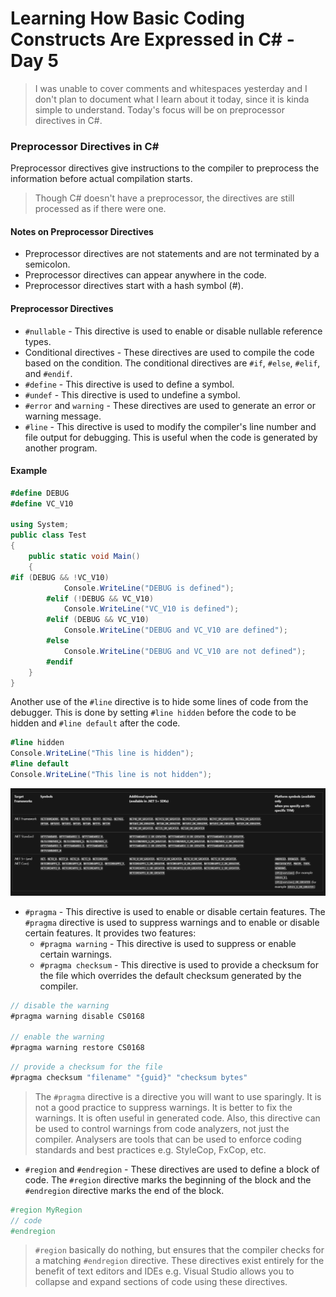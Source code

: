 # Learning How Basic Coding Constructs Are Expressed in C# - Day 5

> I was unable to cover comments and whitespaces yesterday and I don't plan to document what I learn about it today, since it is kinda simple to understand. Today's focus will be on preprocessor directives in C#.

### Preprocessor Directives in C#

Preprocessor directives give instructions to the compiler to preprocess the information before actual compilation starts.

> Though C# doesn't have a preprocessor, the directives are still processed as if there were one.

#### Notes on Preprocessor Directives

- Preprocessor directives are not statements and are not terminated by a semicolon.
- Preprocessor directives can appear anywhere in the code.
- Preprocessor directives start with a hash symbol (#).

#### Preprocessor Directives

- `#nullable` - This directive is used to enable or disable nullable reference types.
- Conditional directives - These directives are used to compile the code based on the condition. The conditional directives are `#if`, `#else`, `#elif`, and `#endif`.
- `#define` - This directive is used to define a symbol.
- `#undef` - This directive is used to undefine a symbol.
- `#error` and `warning` - These directives are used to generate an error or warning message.
- `#line` - This directive is used to modify the compiler's line number and file output for debugging. This is useful when the code is generated by another program.

#### Example

```csharp
#define DEBUG
#define VC_V10

using System;
public class Test
{
	public static void Main()
	{
#if (DEBUG && !VC_V10)
			Console.WriteLine("DEBUG is defined");
		#elif (!DEBUG && VC_V10)
			Console.WriteLine("VC_V10 is defined");
		#elif (DEBUG && VC_V10)
			Console.WriteLine("DEBUG and VC_V10 are defined");
		#else
			Console.WriteLine("DEBUG and VC_V10 are not defined");
		#endif
	}
}
```

Another use of the `#line` directive is to hide some lines of code from the debugger. This is done by setting `#line hidden` before the code to be hidden and `#line default` after the code.

```csharp
#line hidden
Console.WriteLine("This line is hidden");
#line default
Console.WriteLine("This line is not hidden");
```

![Target .NET Framework SDKs Preprocessor Directives](./assets/target_NET_frameworks_directives_SDK.png)

- `#pragma` - This directive is used to enable or disable certain features. The `#pragma` directive is used to suppress warnings and to enable or disable certain features. It provides two features:
	- `#pragma warning` - This directive is used to suppress or enable certain warnings.
	- `#pragma checksum` - This directive is used to provide a checksum for the file which overrides the default checksum generated by the compiler.

```csharp
// disable the warning
#pragma warning disable CS0168

// enable the warning
#pragma warning restore CS0168
```

```csharp
// provide a checksum for the file
#pragma checksum "filename" "{guid}" "checksum bytes"
```

> The `#pragma` directive is a directive you will want to use sparingly. It is not a good practice to suppress warnings. It is better to fix the warnings. It is often useful in generated code. Also, this directive can be used to control warnings from code analyzers, not just the compiler. Analysers are tools that can be used to enforce coding standards and best practices e.g. StyleCop, FxCop, etc.

- `#region` and `#endregion` - These directives are used to define a block of code. The `#region` directive marks the beginning of the block and the `#endregion` directive marks the end of the block.

```csharp
#region MyRegion
// code
#endregion
```

> `#region` basically do nothing, but ensures that the compiler checks for a matching `#endregion` directive. These directives exist entirely for the benefit of text editors and IDEs e.g. Visual Studio allows you to collapse and expand sections of code using these directives.
